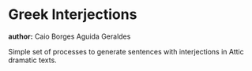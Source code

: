# Greek Interjections
**author:** Caio Borges Aguida Geraldes

Simple set of processes to generate sentences with interjections in Attic dramatic texts.
